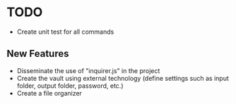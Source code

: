 # TODO

- Create unit test for all commands

## New Features

- Disseminate the use of "inquirer.js" in the project
- Create the vault using external technology (define settings such as input folder, output folder, password, etc.)
- Create a file organizer
